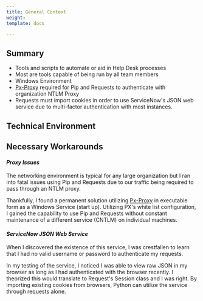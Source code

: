 ```yaml
---
title: General Context
weight: 
template: docs

---
```

## Summary

* Tools and scripts to automate or aid in Help Desk processes
* Most are tools capable of being run by all team members
* Windows Environment
* [Px-Proxy](https://github.com/genotrance/px "Px-Proxy") required for Pip and Requests to authenticate with organization NTLM Proxy
* Requests must import cookies in order to use ServiceNow's JSON web service due to multi-factor authentication with most instances.

## Technical Environment

## Necessary Workarounds

#### _Proxy Issues_

The networking environment is typical for any large organization but I ran into fatal issues using Pip and Requests due to our traffic being required to pass through an NTLM proxy.

Thankfully, I found a permanent solution utilizing [Px-Proxy](https://github.com/genotrance/px "Px-Proxy") in executable form as a Windows Service (start up). Utilizing PX's white list configuration, I gained the capability to use Pip and Requests without constant maintenance of a different service (CNTLM) on individual machines.

#### _ServiceNow JSON Web Service_

When I discovered the existence of this service, I was crestfallen to learn that I had no valid username or password to authenticate my requests.

In my testing of the service, I noticed I was able to view raw JSON in my browser as long as I had authenticated with the browser recently. I theorized this would translate to Request's Session class and I was right. By importing existing cookies from browsers, Python can utilize the service through requests alone.
